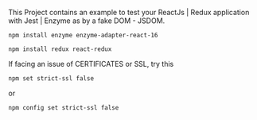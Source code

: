 This Project contains an example to test your ReactJs | Redux application with Jest | Enzyme as by a fake DOM - JSDOM.

```
npm install enzyme enzyme-adapter-react-16
```
```
npm install redux react-redux
```

If facing an issue of CERTIFICATES or SSL, try this
```
npm set strict-ssl false
```
or
```
npm config set strict-ssl false
```
